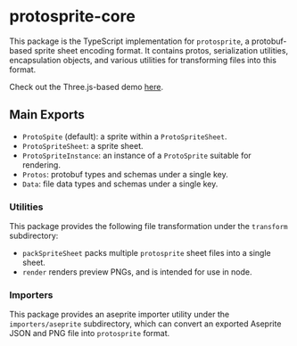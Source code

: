 # protosprite-core

This package is the TypeScript implementation for `protosprite`, a protobuf-based sprite sheet encoding format. It contains protos, serialization utilities, encapsulation objects, and various utilities for transforming files into this format.

Check out the Three.js-based demo [here](https://brownstein.github.io/protosprite/).

## Main Exports
- `ProtoSpite` (default): a sprite within a `ProtoSpriteSheet`.
- `ProtoSpriteSheet`: a sprite sheet.
- `ProtoSpriteInstance`: an instance of a `ProtoSprite` suitable for rendering.
- `Protos`: protobuf types and schemas under a single key.
- `Data`: file data types and schemas under a single key.

### Utilities

This package provides the following file transformation under the `transform` subdirectory:
- `packSpriteSheet` packs multiple `protosprite` sheet files into a single sheet.
- `render` renders preview PNGs, and is intended for use in node.

### Importers

This package provides an aseprite importer utility under the `importers/aseprite` subdirectory, which can convert an exported Aseprite JSON and PNG file into `protosprite` format.